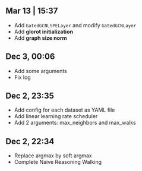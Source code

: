 ## Mar 13 | 15:37

- Add `GatedGCNLSPELayer` and modify `GatedGCNLayer`
- Add **glorot initialization**
- Add **graph size norm**

## Dec 3, 00:06

- Add some arguments
- Fix log

## Dec 2, 23:35

- Add config for each dataset as YAML file
- Add linear learning rate scheduler
- Add 2 arguments: max_neighbors and max_walks

## Dec 2, 22:34

- Replace argmax by soft argmax
- Complete Naive Reasoning Walking
